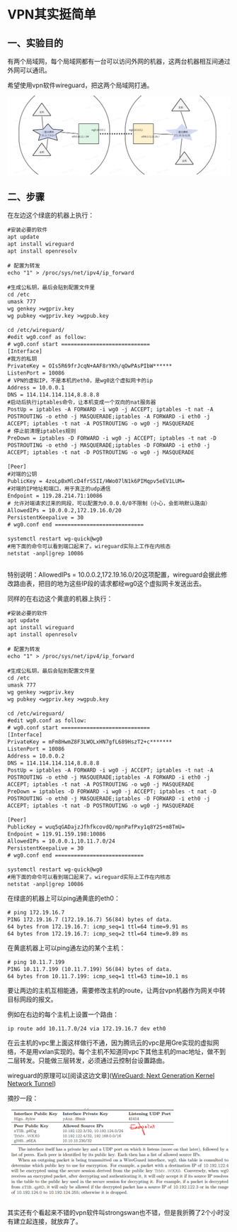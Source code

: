# VPN其实挺简单

## 一、实验目的

有两个局域网，每个局域网都有一台可以访问外网的机器，这两台机器相互间通过外网可以通讯。

希望使用vpn软件wireguard，把这两个局域网打通。

![vpn.png](img/namespace/vpn.png)

## 二、步骤

在左边这个绿底的机器上执行：

```shell
#安装必要的软件
apt update
apt install wireguard
apt install openresolv

# 配置为转发
echo "1" > /proc/sys/net/ipv4/ip_forward

#生成公私钥，最后会贴到配置文件里
cd /etc
umask 777
wg genkey >wgpriv.key
wg pubkey <wgpriv.key >wgpub.key

cd /etc/wireguard/
#edit wg0.conf as follow:
# wg0.conf start ============================
[Interface]
#我方的私钥
PrivateKey = OIs5R69frJcqN+AAF8rYKh/qOwPAsPIbW******  
ListenPort = 10086
# VPN的虚拟IP，不是本机的eth0，是wg0这个虚拟网卡的ip
Address = 10.0.0.1
DNS = 114.114.114.114,8.8.8.8
#启动后执行iptables命令，让本机变成一个双向的nat服务器
PostUp = iptables -A FORWARD -i wg0 -j ACCEPT; iptables -t nat -A POSTROUTING -o eth0 -j MASQUERADE;iptables -A FORWARD -i eth0 -j ACCEPT; iptables -t nat -A POSTROUTING -o wg0 -j MASQUERADE
# 停止前清理iptables规则
PreDown = iptables -D FORWARD -i wg0 -j ACCEPT; iptables -t nat -D POSTROUTING -o eth0 -j MASQUERADE;iptables -D FORWARD -i eth0 -j ACCEPT; iptables -t nat -D POSTROUTING -o wg0 -j MASQUERADE

[Peer]
#对端的公钥
PublicKey = 4zoLpBxMlcD4frS5II/HWo07lN1k6PIMqpv5eEV1LUM=
#对端的IP地址和端口，用于真正的udp通信
Endpoint = 119.28.214.71:10086
# 允许对端请求过来的网段，可以配置为0.0.0.0/0不限制（小心，会影响默认路由）
AllowedIPs = 10.0.0.2,172.19.16.0/20
PersistentKeepalive = 30
# wg0.conf end ============================

systemctl restart wg-quick@wg0
#用下面的命令可以看到端口起来了。wireguard实际上工作在内核态
netstat -anpl|grep 10086


```

特别说明：AllowedIPs = 10.0.0.2,172.19.16.0/20这项配置，wireguard会据此修改路由表，把目的地为这些IP段的请求都经wg0这个虚拟网卡发送出去。

同样的在右边这个黄底的机器上执行：

```shell
#安装必要的软件
apt update
apt install wireguard
apt install openresolv

# 配置为转发
echo "1" > /proc/sys/net/ipv4/ip_forward

#生成公私钥，最后会贴到配置文件里
cd /etc
umask 777
wg genkey >wgpriv.key
wg pubkey <wgpriv.key >wgpub.key

cd /etc/wireguard/
#edit wg0.conf as follow:
# wg0.conf start ============================
[Interface]
PrivateKey = mFm8HwmZ8F3LWOLxHN7gfL689HszT2+c*******
ListenPort = 10086
Address = 10.0.0.2
DNS = 114.114.114.114,8.8.8.8
PostUp = iptables -A FORWARD -i wg0 -j ACCEPT; iptables -t nat -A POSTROUTING -o eth0 -j MASQUERADE;iptables -A FORWARD -i eth0 -j ACCEPT; iptables -t nat -A POSTROUTING -o wg0 -j MASQUERADE
PreDown = iptables -D FORWARD -i wg0 -j ACCEPT; iptables -t nat -D POSTROUTING -o eth0 -j MASQUERADE;iptables -D FORWARD -i eth0 -j ACCEPT; iptables -t nat -D POSTROUTING -o wg0 -j MASQUERADE

[Peer]
PublicKey = wuq5qGADajzJfhfkcovdQ/mpnPafPxy1q8Y2S+m8TmU=
Endpoint = 119.91.159.198:10086
AllowedIPs = 10.0.0.1,10.11.7.0/24
PersistentKeepalive = 30
# wg0.conf end ============================

systemctl restart wg-quick@wg0
#用下面的命令可以看到端口起来了。wireguard实际上工作在内核态
netstat -anpl|grep 10086

```

在绿底的机器上可以ping通黄底的eth0：

```shell
# ping 172.19.16.7
PING 172.19.16.7 (172.19.16.7) 56(84) bytes of data.
64 bytes from 172.19.16.7: icmp_seq=1 ttl=64 time=9.91 ms
64 bytes from 172.19.16.7: icmp_seq=2 ttl=64 time=9.89 ms
```

在黄底机器上可以ping通左边的某个主机：

```shell
# ping 10.11.7.199
PING 10.11.7.199 (10.11.7.199) 56(84) bytes of data.
64 bytes from 10.11.7.199: icmp_seq=1 ttl=63 time=10.1 ms

```

要让两边的主机互相能通，需要修改主机的route，让两台vpn机器作为网关中转目标网段的报文。

例如在右边的每个主机上设置一个路由：

```shell
ip route add 10.11.7.0/24 via 172.19.16.7 dev eth0
```

在云主机的vpc里上面这样做行不通，因为腾讯云的vpc是用Gre实现的虚拟网络，不是用vxlan实现的。每个主机不知道同vpc下其他主机的mac地址，做不到二层转发。只能做三层转发，必须通过云控制台设置路由。

wireguard的原理可以[阅读这边文章]([WireGuard: Next Generation Kernel Network Tunnel](https://www.wireguard.com/papers/wireguard.pdf))

摘抄一段：

![wireguard.png](img/namespace/wireguard.png)

其实还有个看起来不错的vpn软件叫strongswan也不错，但是我折腾了2个小时没有建立起连接，就放弃了。